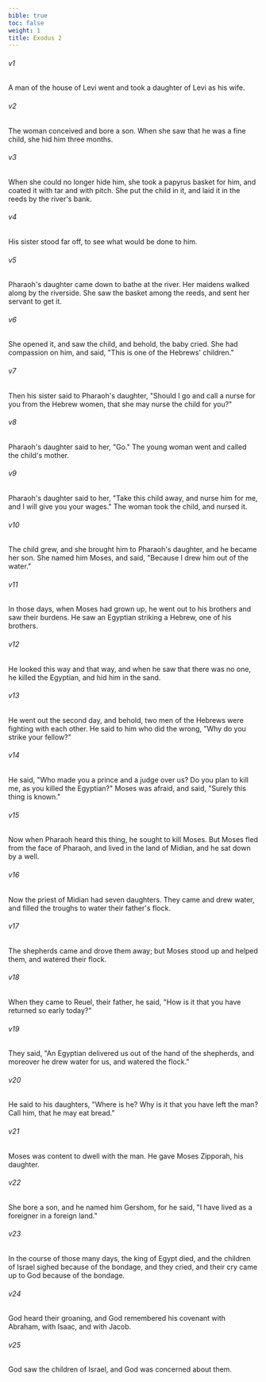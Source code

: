 ```yaml
---
bible: true
toc: false
weight: 1
title: Exodus 2
---
```



###### v1 
A man of the house of Levi went and took a daughter of Levi as his wife. 

###### v2 
The woman conceived and bore a son. When she saw that he was a fine child, she hid him three months. 

###### v3 
When she could no longer hide him, she took a papyrus basket for him, and coated it with tar and with pitch. She put the child in it, and laid it in the reeds by the river's bank. 

###### v4 
His sister stood far off, to see what would be done to him. 

###### v5 
Pharaoh's daughter came down to bathe at the river. Her maidens walked along by the riverside. She saw the basket among the reeds, and sent her servant to get it. 

###### v6 
She opened it, and saw the child, and behold, the baby cried. She had compassion on him, and said, "This is one of the Hebrews' children." 

###### v7 
Then his sister said to Pharaoh's daughter, "Should I go and call a nurse for you from the Hebrew women, that she may nurse the child for you?" 

###### v8 
Pharaoh's daughter said to her, "Go." The young woman went and called the child's mother. 

###### v9 
Pharaoh's daughter said to her, "Take this child away, and nurse him for me, and I will give you your wages." The woman took the child, and nursed it. 

###### v10 
The child grew, and she brought him to Pharaoh's daughter, and he became her son. She named him Moses, and said, "Because I drew him out of the water." 

###### v11 
In those days, when Moses had grown up, he went out to his brothers and saw their burdens. He saw an Egyptian striking a Hebrew, one of his brothers. 

###### v12 
He looked this way and that way, and when he saw that there was no one, he killed the Egyptian, and hid him in the sand. 

###### v13 
He went out the second day, and behold, two men of the Hebrews were fighting with each other. He said to him who did the wrong, "Why do you strike your fellow?" 

###### v14 
He said, "Who made you a prince and a judge over us? Do you plan to kill me, as you killed the Egyptian?" Moses was afraid, and said, "Surely this thing is known." 

###### v15 
Now when Pharaoh heard this thing, he sought to kill Moses. But Moses fled from the face of Pharaoh, and lived in the land of Midian, and he sat down by a well. 

###### v16 
Now the priest of Midian had seven daughters. They came and drew water, and filled the troughs to water their father's flock. 

###### v17 
The shepherds came and drove them away; but Moses stood up and helped them, and watered their flock. 

###### v18 
When they came to Reuel, their father, he said, "How is it that you have returned so early today?" 

###### v19 
They said, "An Egyptian delivered us out of the hand of the shepherds, and moreover he drew water for us, and watered the flock." 

###### v20 
He said to his daughters, "Where is he? Why is it that you have left the man? Call him, that he may eat bread." 

###### v21 
Moses was content to dwell with the man. He gave Moses Zipporah, his daughter. 

###### v22 
She bore a son, and he named him Gershom, for he said, "I have lived as a foreigner in a foreign land." 

###### v23 
In the course of those many days, the king of Egypt died, and the children of Israel sighed because of the bondage, and they cried, and their cry came up to God because of the bondage. 

###### v24 
God heard their groaning, and God remembered his covenant with Abraham, with Isaac, and with Jacob. 

###### v25 
God saw the children of Israel, and God was concerned about them.

